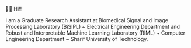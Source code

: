 👋🏻 Hi!!

I am a Graduate Research Assistant at Biomedical Signal and Image Processing Laboratory (BiSIPL) ~ Electrical Engineering Department and Robust and Interpretable Machine Learning Laboratory (RIML) ~ Computer Engineering Department ~ Sharif University of Technology.

<!---
a-fsh-r/a-fsh-r is a ✨ special ✨ repository because its `README.md` (this file) appears on your GitHub profile.
You can click the Preview link to take a look at your changes.
--->
